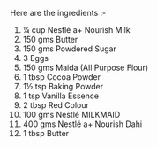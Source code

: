 Here are the ingredients :-

1.  ¼ cup Nestlé a+ Nourish Milk
2.  150 gms Butter
3.  150 gms Powdered Sugar
4.  3 Eggs
5.  150 gms Maida (All Purpose Flour)
6.  1 tbsp Cocoa Powder
7.  1½ tsp Baking Powder
8.  1 tsp Vanilla Essence
9.  2 tbsp Red Colour
10. 100 gms Nestlé MILKMAID
11. 400 gms Nestlé a+ Nourish Dahi
12. 1 tbsp Butter 